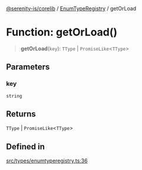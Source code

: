 [@serenity-is/corelib](../../../README.md) / [EnumTypeRegistry](../README.md) / getOrLoad

# Function: getOrLoad()

> **getOrLoad**(`key`): `TType` \| `PromiseLike`\<`TType`\>

## Parameters

### key

`string`

## Returns

`TType` \| `PromiseLike`\<`TType`\>

## Defined in

[src/types/enumtyperegistry.ts:36](https://github.com/serenity-is/serenity/blob/master/packages/corelib/src/types/enumtyperegistry.ts#L36)
